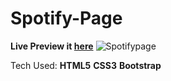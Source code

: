 # Spotify-Page

**Live Preview it [here](https://justaway1.github.io/Spotify-Artist-Page/)**
![Spotifypage](https://user-images.githubusercontent.com/44018646/216752112-162faa6f-3ef5-47e0-995e-ce319768e569.jpg)

Tech Used:
**HTML5**
**CSS3**
**Bootstrap**
